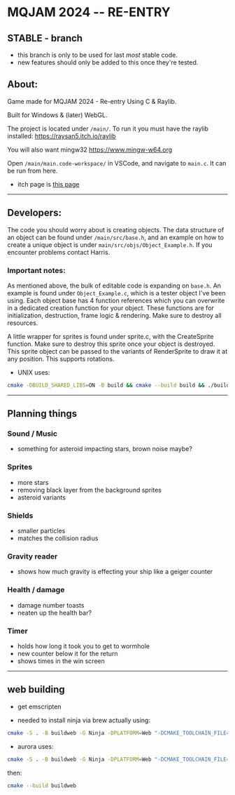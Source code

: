 # MQJAM 2024 -- RE-ENTRY
## STABLE - branch

* this branch is only to be used for last *most* stable code.
* new features should only be added to this once they're tested.

## About:

Game made for MQJAM 2024 - Re-entry
Using C & Raylib.

Built for Windows & (later) WebGL.

The project is located under `/main/`. To run it you must have the raylib installed:
https://raysan5.itch.io/raylib

You will also want mingw32
https://www.mingw-w64.org

Open `/main/main.code-workspace/` in VSCode, and navigate to `main.c`. It can be run from here.

* itch page is [this page](https://refreshingcucumber.itch.io/light-shift)

---

## Developers:

The code you should worry about is creating objects. The data structure of an object can be found under `/main/src/base.h`, and an example on how to create a unique object is under `main/src/objs/Object_Example.h`.
If you encounter problems contact Harris.

### Important notes:
As mentioned above, the bulk of editable code is expanding on `base.h`. An example is found under `Object_Example.c`, which is a tester object I've been using.
Each object base has 4 function references which you can overwrite in a dedicated creation function for your object. These functions are for initialization, 
destruction, frame logic & rendering. Make sure to destroy all resources.

A little wrapper for sprites is found under sprite.c, with the CreateSprite function. Make sure to destroy this sprite once your object is destroyed.
This sprite object can be passed to the variants of RenderSprite to draw it at any position. This supports rotations.


* UNIX uses:
```bash
cmake -DBUILD_SHARED_LIBS=ON -B build && cmake --build build && ./build/gamer
```

---

## Planning things

###  Sound / Music

* something for asteroid impacting stars, brown noise maybe?

### Sprites

* more stars
* removing black layer from the background sprites
* asteroid variants

### Shields

* smaller particles
* matches the collision radius

### Gravity reader

* shows how much gravity is effecting your ship like a geiger counter

### Health / damage

* damage number toasts
* neaten up the health bar?

### Timer

* holds how long it took you to get to wormhole
* new counter below it for the return
* shows times in the win screen

---

## web building

* get emscripten

* needed to install ninja via brew
actually using:
```bash
cmake -S . -B buildweb -G Ninja -DPLATFORM=Web "-DCMAKE_TOOLCHAIN_FILE=<fullpath_to_emsdk>/upstream/emscripten/cmake/Modules/Platform/Emscripten.cmake"
```
* aurora uses:
```bash
cmake -S . -B buildweb -G Ninja -DPLATFORM=Web "-DCMAKE_TOOLCHAIN_FILE=/Users/auroragriffith/emscripten_pain/emsdk/upstream/emscripten/cmake/Modules/Platform/Emscripten.cmake" -DCMAKE_BUILD_TYPE=Release
```

then:
```bash
cmake --build buildweb
```
